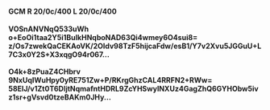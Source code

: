 #### GCM R 20/0c/400 L 20/0c/400
**VOSnANVNqQ533uWh**<br/>**o+EoOi1taa2Y5i1BulkHNqboNAD63Qi4wmey6O4sui8=**<br/>**z/Os7zwekQaCEKAoVK/2OIdv98TzF5hijcaFdw/esB1/Y7v2Xvu5JGGuU+L7C3x0Y2S+X3xqgO94r067...**<br/><br/>
**O4k+8zPuaZ4CHbrv**<br/>**9NxUqIWuHpy0yRE751Zw+P/RKrgGhzCAL4RRFN2+RWw=**<br/>**58EIJ/v1Zt0T6DIjtNqmafntHDRL9ZcYHSwylNXUz4GagZhQ6GYHObw5ivz1sr+gVsvd0tzeBAKm0JHy...**